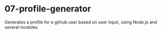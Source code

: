 # 07-profile-generator
Generates a profile for a github user based on user input, using Node.js and several modules.
